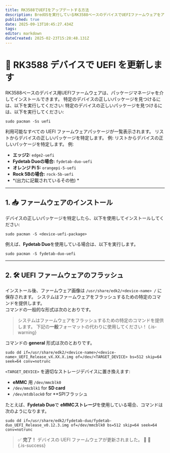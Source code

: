 ```yaml
---
title: RK3588でUEFIをアップデートする方法
description: BredOSを実行しているRK3588ベースのデバイスでUEFIファームウェアをアップデートする方法を学ぶ
published: true
date: 2025-09-13T10:45:27.434Z
tags:
editor: markdown
dateCreated: 2025-02-23T15:28:48.131Z
---
```


# 🔄 RK3588 デバイスで UEFI を更新します

RK3588ベースのデバイス用UEFIファームウェアは、パッケージマネージャを介してインストールできます。 特定のデバイスの正しいパッケージを見つけるには、以下を実行してください: 特定のデバイスの正しいパッケージを見つけるには、以下を実行してください:

```
sudo pacman -Ss uefi
```

利用可能なすべての UEFI ファームウェアパッケージが一覧表示されます。 リストからデバイスの正しいパッケージを特定します。 例: リストからデバイスの正しいパッケージを特定します。 例:

- **エッジ2:** `edge2-uefi`
- **Fydetab Duoの場合:** `fydetab-duo-uefi`
- **オレンジ Pi 5:** `orangepi-5-uefi`
- **Rock 5Bの場合:** `rock-5b-uefi`
- \*(出力に記載されているその他) \*

---

## 1. 📥 ファームウェアのインストール

デバイスの正しいパッケージを特定したら、以下を使用してインストールしてください:

```
sudo pacman -S <device-uefi-package>
```

例えば、**Fydetab Duo**を使用している場合は、以下を実行します。

```
sudo pacman -S fydetab-duo-uefi
```

---

## 2. 🛠️ UEFI ファームウェアのフラッシュ

インストール後、ファームウェア画像は `/usr/share/edk2/<device-name> /` に保存されます。 システムはファームウェアをフラッシュするための特定のコマンドを提供します。\
コマンドの一般的な形式は次のとおりです。

> システムはファームウェアをフラッシュするための特定のコマンドを提供します。 下記の**一般**フォーマットの代わりに使用してください！
> {.is-warning}

コマンドの **general** 形式は次のとおりです。

```
sudo dd if=/usr/share/edk2/<device-name>/<device-name>_UEFI_Release_vX.XX.X.img of=/dev/<TARGET_DEVICE> bs=512 skip=64 seek=64 conv=notrunc
```

`<TARGET_DEVICE>` を適切なストレージデバイスに置き換えます:

- **eMMC** 用 `/dev/mmcblk0`
- `/dev/mmcblk1` for **SD card**
- `/dev/mtdblock0` for \*\*SPIフラッシュ

たとえば、**Fydetab Duo**で **eMMCストレージ**を使用している場合、コマンドは次のようになります。

```
sudo dd if=/usr/share/edk2/fydetab-duo/fydetab-duo_UEFI_Release_v0.12.3.img of=/dev/mmcblk0 bs=512 skip=64 seek=64 conv=notrunc
```

> ✅ **完了！** デバイスの UEFI ファームウェアが更新されました。 🚀 🚀\
> {.is-success}

